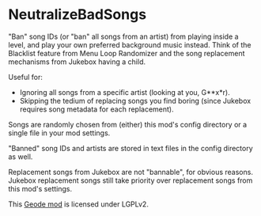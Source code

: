 # NeutralizeBadSongs
"Ban" song IDs (or "ban" all songs from an artist) from playing inside a level, and play your own preferred background music instead.
Think of the Blacklist feature from Menu Loop Randomizer and the song replacement mechanisms from Jukebox having a child.

Useful for:
- Ignoring all songs from a specific artist (looking at you, G\*\*x\*r).
- Skipping the tedium of replacing songs you find boring (since Jukebox requires song metadata for each replacement).

Songs are randomly chosen from (either) this mod's config directory or a single file in your mod settings.

"Banned" song IDs and artists are stored in text files in the config directory as well.

Replacement songs from Jukebox are not "bannable", for obvious reasons.\
Jukebox replacement songs still take priority over replacement songs from this mod's settings.

This [Geode mod](https://geode-sdk.org) is licensed under LGPLv2.